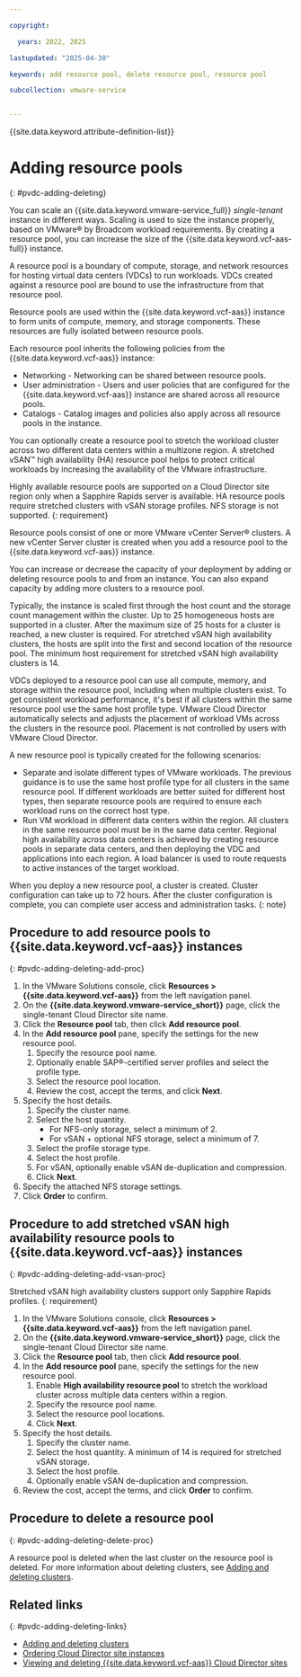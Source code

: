 ```yaml
---

copyright:

  years: 2022, 2025

lastupdated: "2025-04-30"

keywords: add resource pool, delete resource pool, resource pool

subcollection: vmware-service


---
```


{{site.data.keyword.attribute-definition-list}}

# Adding resource pools
{: #pvdc-adding-deleting}

You can scale an {{site.data.keyword.vmware-service_full}} *single-tenant* instance in different ways. Scaling is used to size the instance properly, based on VMware® by Broadcom workload requirements. By creating a resource pool, you can increase the size of the {{site.data.keyword.vcf-aas-full}} instance.

A resource pool is a boundary of compute, storage, and network resources for hosting virtual data centers (VDCs) to run workloads. VDCs created against a resource pool are bound to use the infrastructure from that resource pool.

Resource pools are used within the {{site.data.keyword.vcf-aas}} instance to form units of compute, memory, and storage components. These resources are fully isolated between resource pools.

Each resource pool inherits the following policies from the {{site.data.keyword.vcf-aas}} instance:
* Networking - Networking can be shared between resource pools.
* User administration - Users and user policies that are configured for the {{site.data.keyword.vcf-aas}} instance are shared across all resource pools.
* Catalogs - Catalog images and policies also apply across all resource pools in the instance.

You can optionally create a resource pool to stretch the workload cluster across two different data centers within a multizone region. A stretched vSAN™ high availability (HA) resource pool helps to protect critical workloads by increasing the availability of the VMware infrastructure.

Highly available resource pools are supported on a Cloud Director site region only when a Sapphire Rapids server is available. HA resource pools require stretched clusters with vSAN storage profiles. NFS storage is not supported.
{: requirement}

Resource pools consist of one or more VMware vCenter Server® clusters. A new vCenter Server cluster is created when you add a resource pool to the {{site.data.keyword.vcf-aas}} instance.

You can increase or decrease the capacity of your deployment by adding or deleting resource pools to and from an instance. You can also expand capacity by adding more clusters to a resource pool.

Typically, the instance is scaled first through the host count and the storage count management within the cluster. Up to 25 homogeneous hosts are supported in a cluster. After the maximum size of 25 hosts for a cluster is reached, a new cluster is required. For stretched vSAN high availability clusters, the hosts are split into the first and second location of the resource pool. The minimum host requirement for stretched vSAN high availability clusters is 14.

VDCs deployed to a resource pool can use all compute, memory, and storage within the resource pool, including when multiple clusters exist. To get consistent workload performance, it's best if all clusters within the same resource pool use the same host profile type. VMware Cloud Director automatically selects and adjusts the placement of workload VMs across the clusters in the resource pool. Placement is not controlled by users with VMware Cloud Director.

A new resource pool is typically created for the following scenarios:
* Separate and isolate different types of VMware workloads. The previous guidance is to use the same host profile type for all clusters in the same resource pool. If different workloads are better suited for different host types, then separate resource pools are required to ensure each workload runs on the correct host type.
* Run VM workload in different data centers within the region. All clusters in the same resource pool must be in the same data center. Regional high availability across data centers is achieved by creating resource pools in separate data centers, and then deploying the VDC and applications into each region. A load balancer is used to route requests to active instances of the target workload.

When you deploy a new resource pool, a cluster is created. Cluster configuration can take up to 72 hours. After the cluster configuration is complete, you can complete user access and administration tasks.
{: note}

## Procedure to add resource pools to {{site.data.keyword.vcf-aas}} instances
{: #pvdc-adding-deleting-add-proc}

1. In the VMware Solutions console, click **Resources > {{site.data.keyword.vcf-aas}}** from the left navigation panel.
2. On the **{{site.data.keyword.vmware-service_short}}** page, click the single-tenant Cloud Director site name.
3. Click the **Resource pool** tab, then click **Add resource pool**.
4. In the **Add resource pool** pane, specify the settings for the new resource pool.
   1. Specify the resource pool name.
   2. Optionally enable SAP®-certified server profiles and select the profile type.
   3. Select the resource pool location.
   4. Review the cost, accept the terms, and click **Next**.
5. Specify the host details.
   1. Specify the cluster name.
   2. Select the host quantity.
      * For NFS-only storage, select a minimum of 2.
      * For vSAN + optional NFS storage, select a minimum of 7.
   3. Select the profile storage type.
   4. Select the host profile.
   5. For vSAN, optionally enable vSAN de-duplication and compression.
   6. Click **Next**.
6. Specify the attached NFS storage settings.
7. Click **Order** to confirm.

## Procedure to add stretched vSAN high availability resource pools to {{site.data.keyword.vcf-aas}} instances
{: #pvdc-adding-deleting-add-vsan-proc}

Stretched vSAN high availability clusters support only Sapphire Rapids profiles.
{: requirement}

1. In the VMware Solutions console, click **Resources > {{site.data.keyword.vcf-aas}}** from the left navigation panel.
2. On the **{{site.data.keyword.vmware-service_short}}** page, click the single-tenant Cloud Director site name.
3. Click the **Resource pool** tab, then click **Add resource pool**.
4. In the **Add resource pool** pane, specify the settings for the new resource pool.
    1. Enable **High availability resource pool** to stretch the workload cluster across multiple data centers within a region. 
    2. Specify the resource pool name.
    3. Select the resource pool locations.
    4. Click **Next**.
5. Specify the host details.
    1. Specify the cluster name.
    2. Select the host quantity. A minimum of 14 is required for stretched vSAN storage.
    3. Select the host profile.
    4. Optionally enable vSAN de-duplication and compression.
6. Review the cost, accept the terms, and click **Order** to confirm.

## Procedure to delete a resource pool
{: #pvdc-adding-deleting-delete-proc}

A resource pool is deleted when the last cluster on the resource pool is deleted. For more information about deleting clusters, see [Adding and deleting clusters](/docs/vmware-service?topic=vmware-service-cluster-adding-deleting).

## Related links
{: #pvdc-adding-deleting-links}

* [Adding and deleting clusters](/docs/vmware-service?topic=vmware-service-cluster-adding-deleting)
* [Ordering Cloud Director site instances](/docs/vmware-service?topic=vmware-service-tenant-ordering)
* [Viewing and deleting {{site.data.keyword.vcf-aas}} Cloud Director sites](/docs/vmware-service?topic=vmware-service-tenant-viewing-sites)
